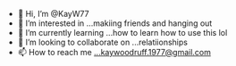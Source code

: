 - 👋 Hi, I’m @KayW77
- 👀 I’m interested in ...makiing friends and hanging out
- 🌱 I’m currently learning ...how to learn how to use this lol
- 💞️ I’m looking to collaborate on ...relatiionships
- 📫 How to reach me ...kaywoodruff.1977@gmail.com

<!---
KayW77/KayW77 is a ✨ special ✨ repository because its `README.md` (this file) appears on your GitHub profile.
You can click the Preview link to take a look at your changes.
--->
